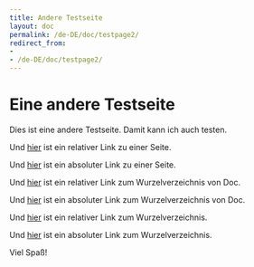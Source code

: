 ```yaml
---
title: Andere Testseite
layout: doc
permalink: /de-DE/doc/testpage2/
redirect_from:
- 
- /de-DE/doc/testpage2/
---
```


Eine andere Testseite
=====================

Dies ist eine andere Testseite.
Damit kann ich auch testen.

Und [hier][aaa] ist ein relativer Link zu einer Seite.

Und [hier][bbb] ist ein absoluter Link zu einer Seite.

Und [hier][ccc] ist ein relativer Link zum Wurzelverzeichnis von Doc.

Und [hier][ddd] ist ein absoluter Link zum Wurzelverzeichnis von Doc.

Und [hier][eee] ist ein relativer Link zum Wurzelverzeichnis.

Und [hier][fff] ist ein absoluter Link zum Wurzelverzeichnis.

Viel Spaß!

[aaa]: ../testpage1/
[bbb]: /de-DE/doc/testpage1/
[ccc]: ../
[ddd]: /de-DE/doc/
[eee]: ../../
[fff]: /de-DE/
